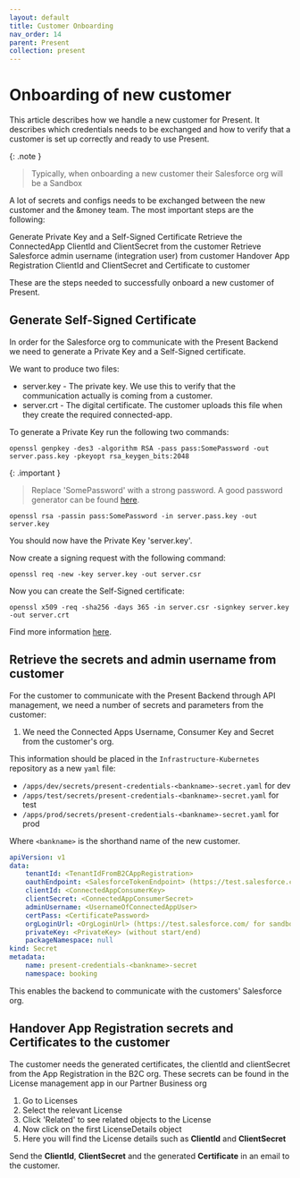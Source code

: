 ```yaml
---
layout: default
title: Customer Onboarding
nav_order: 14
parent: Present
collection: present
---
```


# Onboarding of new customer

This article describes how we handle a new customer for Present. It describes which credentials needs to be exchanged
and how to verify that a customer is set up correctly and ready to use Present.

{: .note }
> Typically, when onboarding a new customer their Salesforce org will be a Sandbox

<procedure title="Onboarding of a new customer involves three main tasks" id="secrets">
  <p>A lot of secrets and configs needs to be exchanged between the new customer and the &money team.
The most important steps are the following:</p>
  <step>Generate Private Key and a Self-Signed Certificate</step>
  <step>Retrieve the ConnectedApp ClientId and ClientSecret from the customer</step>
  <step>Retrieve Salesforce admin username (integration user) from customer</step>
  <step>Handover App Registration ClientId and ClientSecret and Certificate to customer</step>
  <p>These are the steps needed to successfully onboard a new customer of Present.</p>
</procedure>

## Generate Self-Signed Certificate
In order for the Salesforce org to communicate with the Present Backend we need to generate a Private Key and a Self-Signed certificate.

We want to produce two files:
* server.key - The private key. We use this to verify that the communication actually is coming from a customer.
* server.crt - The digital certificate. The customer uploads this file when they create the required connected-app.

To generate a Private Key run the following two commands:
```shell
openssl genpkey -des3 -algorithm RSA -pass pass:SomePassword -out server.pass.key -pkeyopt rsa_keygen_bits:2048
```

{: .important }
> Replace 'SomePassword' with a strong password. A good password generator can be found [here](https://www.lastpass.com/features/password-generator).

```shell
openssl rsa -passin pass:SomePassword -in server.pass.key -out server.key
```

You should now have the Private Key 'server.key'.

Now create a signing request with the following command:

```shell
openssl req -new -key server.key -out server.csr
```

Now you can create the Self-Signed certificate:

```shell
openssl x509 -req -sha256 -days 365 -in server.csr -signkey server.key -out server.crt
```

Find more information [here][sfssc].

## Retrieve the secrets and admin username from customer
For the customer to communicate with the Present Backend through API management, we need a number of secrets and parameters from the customer:

1. We need the Connected Apps Username, Consumer Key and Secret from the customer's org.

This information should be placed in the `Infrastructure-Kubernetes` repository as a new `yaml` file:
* `/apps/dev/secrets/present-credentials-<bankname>-secret.yaml` for dev
* `/apps/test/secrets/present-credentials-<bankname>-secret.yaml` for test
* `/apps/prod/secrets/present-credentials-<bankname>-secret.yaml` for prod

Where `<bankname>` is the shorthand name of the new customer.

```yaml
apiVersion: v1
data:
    tenantId: <TenantIdFromB2CAppRegistration>
    oauthEndpoint: <SalesforceTokenEndpoint> (https://test.salesforce.com/services/oauth2/token for sandbox orgs and https://login.salesforce.com/services/oauth2/token scratch orgs
    clientId: <ConnectedAppConsumerKey>
    clientSecret: <ConnectedAppConsumerSecret>
    adminUsername: <UsernameOfConnectedAppUser>
    certPass: <CertificatePassword>
    orgLoginUrl: <OrgLoginUrl> (https://test.salesforce.com/ for sandbox orgs and https://login.salesforce.com/ scratch orgs)
    privateKey: <PrivateKey> (without start/end)
    packageNamespace: null
kind: Secret
metadata:
    name: present-credentials-<bankname>-secret
    namespace: booking
```

This enables the backend to communicate with the customers' Salesforce org.

## Handover App Registration secrets and Certificates to the customer

The customer needs the generated certificates, the clientId and clientSecret from the App Registration in the B2C org.
These secrets can be found in the License management app in our Partner Business org

1. Go to Licenses
2. Select the relevant License
3. Click 'Related' to see related objects to the License
4. Now click on the first LicenseDetails object
5. Here you will find the License details such as **ClientId** and **ClientSecret**

Send the **ClientId**, **ClientSecret** and the generated **Certificate** in an email to the customer.

[sfssc]: https://developer.salesforce.com/docs/atlas.en-us.sfdx_dev.meta/sfdx_dev/sfdx_dev_auth_key_and_cert.htm
